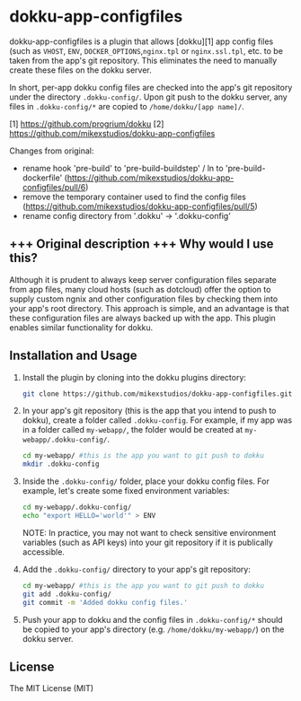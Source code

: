 dokku-app-configfiles
=====================

dokku-app-configfiles is a plugin that allows [dokku][1] app config files (such
as `VHOST`, `ENV`, `DOCKER_OPTIONS`,`nginx.tpl` or `nginx.ssl.tpl`, etc. to be
taken from the app's git repository. This eliminates the need to manually create
these files on the dokku server.

In short, per-app dokku config files are checked into the app's git repository
under the directory `.dokku-config/`. Upon git push to the dokku server, any files in
`.dokku-config/*` are copied to `/home/dokku/[app name]/`.

[1] https://github.com/progrium/dokku
[2] https://github.com/mikexstudios/dokku-app-configfiles

Changes from original:

- rename hook 'pre-build' to 'pre-build-buildstep' / ln to 'pre-build-dockerfile'
(https://github.com/mikexstudios/dokku-app-configfiles/pull/6)
- remove the temporary container used to find the config files
(https://github.com/mikexstudios/dokku-app-configfiles/pull/5)
- rename config directory from '.dokku' -> '.dokku-config'

+++ Original description +++
Why would I use this?
---------------------

Although it is prudent to always keep server configuration files separate from
app files, many cloud hosts (such as dotcloud) offer the option to supply
custom ngnix and other configuration files by checking them into your app's 
root directory. This approach is simple, and an advantage is that these
configuration files are always backed up with the app. This plugin enables
similar functionality for dokku.


Installation and Usage
----------------------

1. Install the plugin by cloning into the dokku plugins directory:
    ```sh
    git clone https://github.com/mikexstudios/dokku-app-configfiles.git /var/lib/dokku/plugins/app-configfiles
    ```

2. In your app's git repository (this is the app that you intend to push to
   dokku), create a folder called `.dokku-config`. For example, if my app was in a folder
   called `my-webapp/`, the folder would be created at `my-webapp/.dokku-config/`.
    ```sh
    cd my-webapp/ #this is the app you want to git push to dokku
    mkdir .dokku-config
    ```

3. Inside the `.dokku-config/` folder, place your dokku config files. For example, let's
   create some fixed environment variables:
    ```sh
    cd my-webapp/.dokku-config/ 
    echo "export HELLO='world'" > ENV
    ```
    NOTE: In practice, you may not want to check sensitive environment variables
    (such as API keys) into your git repository if it is publically accessible.

4. Add the `.dokku-config/` directory to your app's git repository:
    ```sh
    cd my-webapp/ #this is the app you want to git push to dokku
    git add .dokku-config/
    git commit -m 'Added dokku config files.'
    ```

5. Push your app to dokku and the config files in `.dokku-config/*` should be copied to
   your app's directory (e.g. `/home/dokku/my-webapp/`) on the dokku server.

   
License
-------

The MIT License (MIT)
